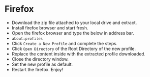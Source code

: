 # Firefox

- Download the zip file attached to your local drive and extract.
- Install firefox browser and start fresh.
- Open the firefox browser and type the below in address bar.
- `about:profiles`
- Click `Create a New Profile` and complete the steps.
- Click `Open Directory` of the Root Directory of the new profile.
- Replace the content inside with the extracted profile downloaded.
- Close the directory window.
- Set the new profile as default.
- Restart the firefox. Enjoy!
